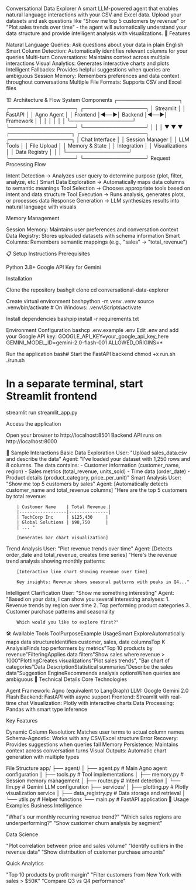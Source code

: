 Conversational Data Explorer
A smart LLM-powered agent that enables natural language interactions with your CSV and Excel data. Upload your datasets and ask questions like "Show me top 5 customers by revenue" or "Plot sales trends over time" - the agent will automatically understand your data structure and provide intelligent analysis with visualizations.
🚀 Features

Natural Language Queries: Ask questions about your data in plain English
Smart Column Detection: Automatically identifies relevant columns for your queries
Multi-turn Conversations: Maintains context across multiple interactions
Visual Analytics: Generates interactive charts and plots
Intelligent Fallbacks: Provides helpful suggestions when queries are ambiguous
Session Memory: Remembers preferences and data context throughout conversations
Multiple File Formats: Supports CSV and Excel files

🏗️ Architecture & Flow
System Components
┌─────────────────┐    ┌──────────────────┐    ┌─────────────────┐
│   Streamlit     │    │    FastAPI       │    │   Agno Agent    │
│   Frontend      │◄──►│    Backend       │◄──►│   Framework     │
│                 │    │                  │    │                 │
└─────────────────┘    └──────────────────┘    └─────────────────┘
         │                       │                       │
         ▼                       ▼                       ▼
┌─────────────────┐    ┌──────────────────┐    ┌─────────────────┐
│ Chat Interface  │    │ Session Manager  │    │   LLM Tools     │
│ File Upload     │    │ Memory & State   │    │   Integration   │
│ Visualizations  │    │ Data Registry    │    │                 │
└─────────────────┘    └──────────────────┘    └─────────────────┘
Request Processing Flow

Intent Detection → Analyzes user query to determine purpose (plot, filter, analyze, etc.)
Smart Data Exploration → Automatically maps data columns to semantic meanings
Tool Selection → Chooses appropriate tools based on intent and data structure
Tool Execution → Runs analysis, generates plots, or processes data
Response Generation → LLM synthesizes results into natural language with visuals

Memory Management

Session Memory: Maintains user preferences and conversation context
Data Registry: Stores uploaded datasets with schema information
Smart Columns: Remembers semantic mappings (e.g., "sales" → "total_revenue")

📋 Setup Instructions
Prerequisites

Python 3.8+
Google API Key for Gemini

Installation

Clone the repository
bashgit clone <your-repo-url>
cd conversational-data-explorer

Create virtual environment
bashpython -m venv .venv
source .venv/bin/activate  # On Windows: .venv\Scripts\activate

Install dependencies
bashpip install -r requirements.txt

Environment Configuration
bashcp .env.example .env
Edit .env and add your Google API key:
GOOGLE_API_KEY=your_google_api_key_here
GEMINI_MODEL_ID=gemini-2.0-flash-001
ALLOWED_ORIGINS=*

Run the application
bash# Start the FastAPI backend
chmod +x run.sh
./run.sh

# In a separate terminal, start Streamlit frontend
streamlit run streamlit_app.py

Access the application

Open your browser to http://localhost:8501
Backend API runs on http://localhost:8000



🎯 Sample Interactions
Basic Data Exploration
User: "Upload sales_data.csv and describe the data"
Agent: "I've loaded your dataset with 1,250 rows and 8 columns. The data contains:
        - Customer information (customer_name, region)
        - Sales metrics (total_revenue, units_sold)
        - Time data (order_date)
        - Product details (product_category, price_per_unit)"
Smart Analysis
User: "Show me top 5 customers by sales"
Agent: [Automatically detects customer_name and total_revenue columns]
        "Here are the top 5 customers by total revenue:
        
        | Customer Name    | Total Revenue |
        |------------------|---------------|
        | TechCorp Inc     | $125,430     |
        | Global Solutions | $98,750      |
        | ... "
        
        [Generates bar chart visualization]
Trend Analysis
User: "Plot revenue trends over time"
Agent: [Detects order_date and total_revenue, creates time series]
        "Here's the revenue trend analysis showing monthly patterns:
        
        [Interactive line chart showing revenue over time]
        
        Key insights: Revenue shows seasonal patterns with peaks in Q4..."
Intelligent Clarification
User: "Show me something interesting"
Agent: "Based on your data, I can show you several interesting analyses:
        1. Revenue trends by region over time
        2. Top performing product categories
        3. Customer purchase patterns and seasonality
        
        Which would you like to explore first?"
🛠️ Available Tools
ToolPurposeExample UsageSmart ExploreAutomatically maps data structureIdentifies customer, sales, date columnsTop K AnalysisFinds top performers by metrics"Top 10 products by revenue"FilteringApplies data filters"Show sales where revenue > 1000"PlottingCreates visualizations"Plot sales trends", "Bar chart of categories"Data DescriptionStatistical summaries"Describe the sales data"Suggestion EngineRecommends analysis optionsWhen queries are ambiguous
🔧 Technical Details
Core Technologies

Agent Framework: Agno (equivalent to LangGraph)
LLM: Google Gemini 2.0 Flash
Backend: FastAPI with async support
Frontend: Streamlit with real-time chat
Visualization: Plotly with interactive charts
Data Processing: Pandas with smart type inference

Key Features

Dynamic Column Resolution: Matches user terms to actual column names
Schema-Agnostic: Works with any CSV/Excel structure
Error Recovery: Provides suggestions when queries fail
Memory Persistence: Maintains context across conversation turns
Visual Outputs: Automatic chart generation with multiple types

File Structure
app/
├── agent/
│   ├── agent.py          # Main Agno agent configuration
│   ├── tools.py          # Tool implementations
│   ├── memory.py         # Session memory management
│   ├── router.py         # Intent detection
│   └── llm.py           # Gemini LLM configuration
├── services/
│   ├── plotting.py       # Plotly visualization service
│   ├── data_registry.py  # Data storage and retrieval
│   └── utils.py         # Helper functions
└── main.py              # FastAPI application
🤝 Usage Examples
Business Intelligence

"What's our monthly recurring revenue trend?"
"Which sales regions are underperforming?"
"Show customer churn analysis by segment"

Data Science

"Plot correlation between price and sales volume"
"Identify outliers in the revenue data"
"Show distribution of customer purchase amounts"

Quick Analytics

"Top 10 products by profit margin"
"Filter customers from New York with sales > $50K"
"Compare Q3 vs Q4 performance"
